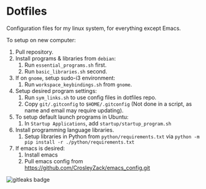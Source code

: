 # Dotfiles

Configuration files for my linux system, for everything except Emacs.

To setup on new computer:

1. Pull repository.
2. Install programs & libraries from `debian`:
    1. Run `essential_programs.sh` first.
    2. Run `basic_libraries.sh` second.
3. If on `gnome`, setup sudo-i3 environment:
    1. Run `workspace_keybindings.sh` from `gnome`.
4. Setup desired program settings:
    1. Run `sym_links.sh` to use config files in dotfiles repo.
    2. Copy `git/.gitconfig` to `$HOME/.gitconfig` (Not done in a script, as name and email may require updating).
5. To setup default launch programs in Ubuntu:
    1. In `Startup Applications`, add `startup/startup_program.sh`
6. Install programming language libraries.
    1. Setup libraries in Python from `python/requirements.txt` via `python -m pip install -r ./python/requirements.txt`
7. If emacs is desired:
    1. Install emacs
    2. Pull emacs config from https://github.com/CrosleyZack/emacs_config.git

<img alt="gitleaks badge" src="https://img.shields.io/badge/protected%20by-gitleaks-blue">

